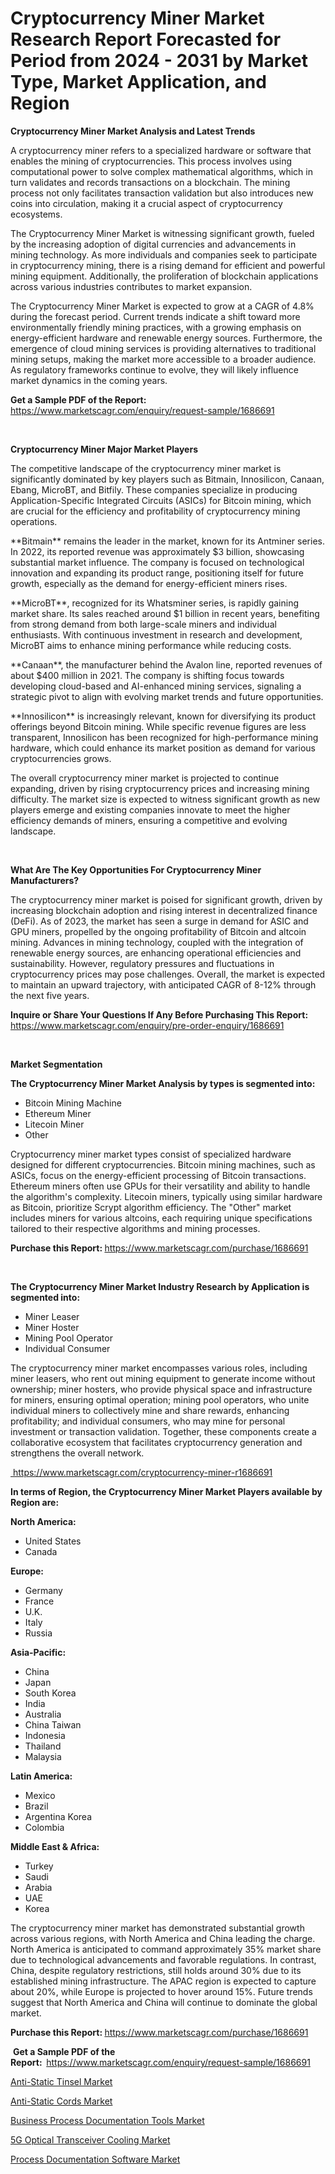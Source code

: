 <p><h1>Cryptocurrency Miner Market Research Report Forecasted for Period from 2024 -  2031 by Market Type, Market Application, and Region</h1></p><p><strong>Cryptocurrency Miner Market Analysis and Latest Trends</strong></p>
<p><p>A cryptocurrency miner refers to a specialized hardware or software that enables the mining of cryptocurrencies. This process involves using computational power to solve complex mathematical algorithms, which in turn validates and records transactions on a blockchain. The mining process not only facilitates transaction validation but also introduces new coins into circulation, making it a crucial aspect of cryptocurrency ecosystems.</p><p>The Cryptocurrency Miner Market is witnessing significant growth, fueled by the increasing adoption of digital currencies and advancements in mining technology. As more individuals and companies seek to participate in cryptocurrency mining, there is a rising demand for efficient and powerful mining equipment. Additionally, the proliferation of blockchain applications across various industries contributes to market expansion.</p><p>The Cryptocurrency Miner Market is expected to grow at a CAGR of 4.8% during the forecast period. Current trends indicate a shift toward more environmentally friendly mining practices, with a growing emphasis on energy-efficient hardware and renewable energy sources. Furthermore, the emergence of cloud mining services is providing alternatives to traditional mining setups, making the market more accessible to a broader audience. As regulatory frameworks continue to evolve, they will likely influence market dynamics in the coming years.</p></p>
<p><strong>Get a Sample PDF of the Report:&nbsp;</strong> <a href="https://www.marketscagr.com/enquiry/request-sample/1686691?utm_campaign=1128&utm_medium=2&utm_source=Github&utm_content=ia&utm_term=16102024&utm_id=cryptocurrency-miner">https://www.marketscagr.com/enquiry/request-sample/1686691</a></p>
<p>&nbsp;</p>
<p><strong>Cryptocurrency Miner Major Market Players</strong></p>
<p><p>The competitive landscape of the cryptocurrency miner market is significantly dominated by key players such as Bitmain, Innosilicon, Canaan, Ebang, MicroBT, and Bitfily. These companies specialize in producing Application-Specific Integrated Circuits (ASICs) for Bitcoin mining, which are crucial for the efficiency and profitability of cryptocurrency mining operations.</p><p>**Bitmain** remains the leader in the market, known for its Antminer series. In 2022, its reported revenue was approximately $3 billion, showcasing substantial market influence. The company is focused on technological innovation and expanding its product range, positioning itself for future growth, especially as the demand for energy-efficient miners rises.</p><p>**MicroBT**, recognized for its Whatsminer series, is rapidly gaining market share. Its sales reached around $1 billion in recent years, benefiting from strong demand from both large-scale miners and individual enthusiasts. With continuous investment in research and development, MicroBT aims to enhance mining performance while reducing costs.</p><p>**Canaan**, the manufacturer behind the Avalon line, reported revenues of about $400 million in 2021. The company is shifting focus towards developing cloud-based and AI-enhanced mining services, signaling a strategic pivot to align with evolving market trends and future opportunities.</p><p>**Innosilicon** is increasingly relevant, known for diversifying its product offerings beyond Bitcoin mining. While specific revenue figures are less transparent, Innosilicon has been recognized for high-performance mining hardware, which could enhance its market position as demand for various cryptocurrencies grows.</p><p>The overall cryptocurrency miner market is projected to continue expanding, driven by rising cryptocurrency prices and increasing mining difficulty. The market size is expected to witness significant growth as new players emerge and existing companies innovate to meet the higher efficiency demands of miners, ensuring a competitive and evolving landscape.</p></p>
<p>&nbsp;</p>
<p><strong>What Are The Key Opportunities For Cryptocurrency Miner Manufacturers?</strong></p>
<p><p>The cryptocurrency miner market is poised for significant growth, driven by increasing blockchain adoption and rising interest in decentralized finance (DeFi). As of 2023, the market has seen a surge in demand for ASIC and GPU miners, propelled by the ongoing profitability of Bitcoin and altcoin mining. Advances in mining technology, coupled with the integration of renewable energy sources, are enhancing operational efficiencies and sustainability. However, regulatory pressures and fluctuations in cryptocurrency prices may pose challenges. Overall, the market is expected to maintain an upward trajectory, with anticipated CAGR of 8-12% through the next five years.</p></p>
<p><strong>Inquire or Share Your Questions If Any Before Purchasing This Report:</strong> <a href="https://www.marketscagr.com/enquiry/pre-order-enquiry/1686691?utm_campaign=1128&utm_medium=2&utm_source=Github&utm_content=ia&utm_term=16102024&utm_id=cryptocurrency-miner">https://www.marketscagr.com/enquiry/pre-order-enquiry/1686691</a></p>
<p>&nbsp;</p>
<p><strong>Market Segmentation</strong></p>
<p><strong>The Cryptocurrency Miner Market Analysis by types is segmented into:</strong></p>
<p><ul><li>Bitcoin Mining Machine</li><li>Ethereum Miner</li><li>Litecoin Miner</li><li>Other</li></ul></p>
<p><p>Cryptocurrency miner market types consist of specialized hardware designed for different cryptocurrencies. Bitcoin mining machines, such as ASICs, focus on the energy-efficient processing of Bitcoin transactions. Ethereum miners often use GPUs for their versatility and ability to handle the algorithm's complexity. Litecoin miners, typically using similar hardware as Bitcoin, prioritize Scrypt algorithm efficiency. The "Other" market includes miners for various altcoins, each requiring unique specifications tailored to their respective algorithms and mining processes.</p></p>
<p><strong>Purchase this Report:&nbsp;</strong><a href="https://www.marketscagr.com/purchase/1686691?utm_campaign=1128&utm_medium=2&utm_source=Github&utm_content=ia&utm_term=16102024&utm_id=cryptocurrency-miner">https://www.marketscagr.com/purchase/1686691</a></p>
<p>&nbsp;</p>
<p><strong>The Cryptocurrency Miner Market Industry Research by Application is segmented into:</strong></p>
<p><ul><li>Miner Leaser</li><li>Miner Hoster</li><li>Mining Pool Operator</li><li>Individual Consumer</li></ul></p>
<p><p>The cryptocurrency miner market encompasses various roles, including miner leasers, who rent out mining equipment to generate income without ownership; miner hosters, who provide physical space and infrastructure for miners, ensuring optimal operation; mining pool operators, who unite individual miners to collectively mine and share rewards, enhancing profitability; and individual consumers, who may mine for personal investment or transaction validation. Together, these components create a collaborative ecosystem that facilitates cryptocurrency generation and strengthens the overall network.</p></p>
<p><a href="https://www.marketscagr.com/cryptocurrency-miner-r1686691?utm_campaign=1128&utm_medium=2&utm_source=Github&utm_content=ia&utm_term=16102024&utm_id=cryptocurrency-miner">&nbsp;https://www.marketscagr.com/cryptocurrency-miner-r1686691</a></p>
<p><strong>In terms of Region, the Cryptocurrency Miner Market Players available by Region are:</strong></p>
<p>
    <p> <strong> North America: </strong>
        <ul>
            <li>United States</li>
            <li>Canada</li>
        </ul>
        </p> 
    <p> <strong> Europe: </strong>
        <ul>
            <li>Germany</li>
            <li>France</li>
            <li>U.K.</li>
            <li>Italy</li>
            <li>Russia</li>
        </ul>
        </p> 
    <p> <strong> Asia-Pacific: </strong>
        <ul>
            <li>China</li>
            <li>Japan</li>
            <li>South Korea</li>
            <li>India</li>
            <li>Australia</li>
            <li>China Taiwan</li>
            <li>Indonesia</li>
            <li>Thailand</li>
            <li>Malaysia</li>
        </ul>
        </p> 
    <p> <strong> Latin America: </strong>
        <ul>
            <li>Mexico</li>
            <li>Brazil</li>
            <li>Argentina Korea</li>
            <li>Colombia</li>
        </ul>
        </p> 
    <p> <strong> Middle East & Africa: </strong>
        <ul>
            <li>Turkey</li>
            <li>Saudi</li>
            <li>Arabia</li>
            <li>UAE</li>
            <li>Korea</li>
        </ul>
    </p>
    </p>
<p><p>The cryptocurrency miner market has demonstrated substantial growth across various regions, with North America and China leading the charge. North America is anticipated to command approximately 35% market share due to technological advancements and favorable regulations. In contrast, China, despite regulatory restrictions, still holds around 30% due to its established mining infrastructure. The APAC region is expected to capture about 20%, while Europe is projected to hover around 15%. Future trends suggest that North America and China will continue to dominate the global market.</p></p>
<p><strong>Purchase this Report: </strong><a href="https://www.marketscagr.com/purchase/1686691?utm_campaign=1128&utm_medium=2&utm_source=Github&utm_content=ia&utm_term=16102024&utm_id=cryptocurrency-miner">https://www.marketscagr.com/purchase/1686691</a></p>
<p>&nbsp;<strong>Get a Sample PDF of the Report:&nbsp;&nbsp;</strong><a href="https://www.marketscagr.com/enquiry/request-sample/1686691?utm_campaign=1128&utm_medium=2&utm_source=Github&utm_content=ia&utm_term=16102024&utm_id=cryptocurrency-miner">https://www.marketscagr.com/enquiry/request-sample/1686691</a></p>
<p><strong></strong></p>
<p><p><a href="https://www.linkedin.com/pulse/key-drivers-anti-static-tinsel-market-trends-future-outlook-uzfmf?utm_campaign=1128&utm_medium=2&utm_source=Github&utm_content=ia&utm_term=16102024&utm_id=cryptocurrency-miner">Anti-Static Tinsel Market</a></p><p><a href="https://www.linkedin.com/pulse/anti-static-cords-market-outlook-complete-industry-analysis-tooyf?trk=public_post_embed_feed-article-content&utm_campaign=1128&utm_medium=2&utm_source=Github&utm_content=ia&utm_term=16102024&utm_id=cryptocurrency-miner">Anti-Static Cords Market</a></p><p><a href="https://github.com/caetlinivcar/Market-Research-Report-List-1/blob/main/business-process-documentation-tools-market.md?utm_campaign=1128&utm_medium=2&utm_source=Github&utm_content=ia&utm_term=16102024&utm_id=cryptocurrency-miner">Business Process Documentation Tools Market</a></p><p><a href="https://www.linkedin.com/pulse/5g-optical-transceiver-cooling-market-penetration-strategies-xwflf?trk=public_post_embed_feed-article-content&utm_campaign=1128&utm_medium=2&utm_source=Github&utm_content=ia&utm_term=16102024&utm_id=cryptocurrency-miner">5G Optical Transceiver Cooling Market</a></p><p><a href="https://github.com/raymederonmot/Market-Research-Report-List-1/blob/main/process-documentation-software-market.md?utm_campaign=1128&utm_medium=2&utm_source=Github&utm_content=ia&utm_term=16102024&utm_id=cryptocurrency-miner">Process Documentation Software Market</a></p></p>